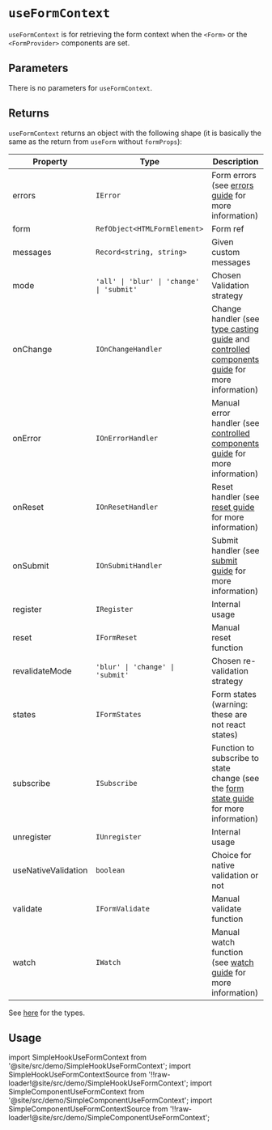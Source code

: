 # `useFormContext`

`useFormContext` is for retrieving the form context when the `<Form>` or the `<FormProvider>` components are set.

## Parameters

There is no parameters for `useFormContext`.

## Returns

`useFormContext` returns an object with the following shape (it is basically the same as the return from `useForm` without `formProps`):

| Property            | Type                                      | Description                                                                                                                                                                         |
| ------------------- | ----------------------------------------- | ----------------------------------------------------------------------------------------------------------------------------------------------------------------------------------- |
| errors              | `IError`                                  | Form errors (see [errors guide](/docs/guides/errors-and-styling) for more information)                                                                                              |
| form                | `RefObject<HTMLFormElement>`              | Form ref                                                                                                                                                                            |
| messages            | `Record<string, string>`                  | Given custom messages                                                                                                                                                               |
| mode                | `'all' \| 'blur' \| 'change' \| 'submit'` | Chosen Validation strategy                                                                                                                                                          |
| onChange            | `IOnChangeHandler`                        | Change handler (see [type casting guide](/docs/guides/type-casting-and-default-values) and [controlled components guide](/docs/guides/controlled-components) for more information)  |
| onError             | `IOnErrorHandler`                         | Manual error handler (see [controlled components guide](/docs/guides/controlled-components#managing-manual-errors) for more information)                                            |
| onReset             | `IOnResetHandler`                         | Reset handler (see [reset guide](/docs/guides/submit-and-reset#with-the-onreset-handler) for more information)                                                                      |
| onSubmit            | `IOnSubmitHandler`                        | Submit handler (see [submit guide](/docs/guides/submit-and-reset#using-the-onsubmit-handler) for more information)                                                                  |
| register            | `IRegister`                               | Internal usage                                                                                                                                                                      |
| reset               | `IFormReset`                              | Manual reset function                                                                                                                                                               |
| revalidateMode      | `'blur' \| 'change' \| 'submit'`          | Chosen re-validation strategy                                                                                                                                                       |
| states              | `IFormStates`                             | Form states (warning: these are not react states)                                                                                                                                   |
| subscribe           | `ISubscribe`                              | Function to subscribe to state change (see the [form state guide](http://localhost:3001/react-swift-form/docs/guides/form-states#with-the-subscribe-function) for more information) |
| unregister          | `IUnregister`                             | Internal usage                                                                                                                                                                      |
| useNativeValidation | `boolean`                                 | Choice for native validation or not                                                                                                                                                 |
| validate            | `IFormValidate`                           | Manual validate function                                                                                                                                                            |
| watch               | `IWatch`                                  | Manual watch function (see [watch guide](/docs/guides/watch) for more information)                                                                                                  |

See [here](/docs/api/types) for the types.

## Usage

import SimpleHookUseFormContext from '@site/src/demo/SimpleHookUseFormContext';
import SimpleHookUseFormContextSource from '!!raw-loader!@site/src/demo/SimpleHookUseFormContext';
import SimpleComponentUseFormContext from '@site/src/demo/SimpleComponentUseFormContext';
import SimpleComponentUseFormContextSource from '!!raw-loader!@site/src/demo/SimpleComponentUseFormContext';

<DemoTabs Component={SimpleComponentUseFormContext} Hook={SimpleHookUseFormContext} componentCode={SimpleComponentUseFormContextSource} componentMetastring="{6,21,24}" hookCode={SimpleHookUseFormContextSource} hookMetastring="{7,27,32}" withModes withRevalidateModes />
